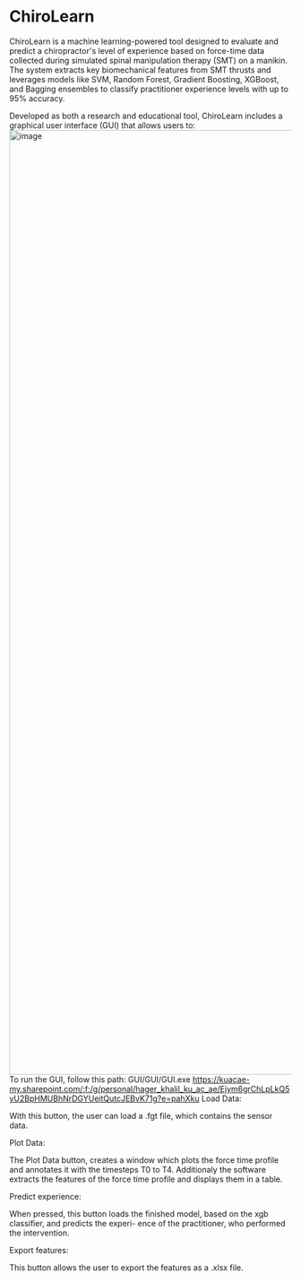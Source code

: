 # ChiroLearn
ChiroLearn is a machine learning-powered tool designed to evaluate and predict a chiropractor's level of experience based on force-time data collected during simulated spinal manipulation therapy (SMT) on a manikin. The system extracts key biomechanical features from SMT thrusts and leverages models like SVM, Random Forest, Gradient Boosting, XGBoost, and Bagging ensembles to classify practitioner experience levels with up to 95% accuracy.

Developed as both a research and educational tool, ChiroLearn includes a graphical user interface (GUI) that allows users to:
<img width="1613" height="1687" alt="image" src="https://github.com/user-attachments/assets/89f13954-4168-4653-b8b0-b35ba40b69b0" />
To run the GUI, follow this path: GUI/GUI/GUI.exe
https://kuacae-my.sharepoint.com/:f:/g/personal/hager_khalil_ku_ac_ae/Ejym6grChLpLkQ5yU2BpHMUBhNrDGYUeitQutcJEBvK71g?e=pahXku
Load Data:

With this button, the user can load a .fgt file, which contains the sensor data.

Plot Data:

The Plot Data button, creates a window which plots the force time profile and annotates it with the timesteps T0 to T4. Additionaly the software extracts the features of the force time profile and displays them in a table.

Predict experience:

When pressed, this button loads the finished model, based on the xgb classifier, and predicts the experi- ence of the practitioner, who performed the intervention.

Export features:

This button allows the user to export the features as a .xlsx file.

